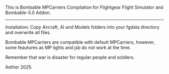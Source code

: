 This is Bombable MPCarriers Compilation for Flightgear Flight Simulator and Bombable-5.0 Addon. 
_______________________________________________________________________________________________

Installation:  Copy Aircraft, AI and Models folders into your fgdata directory and overwrite all files. 

Bombable MPCarriers are compatible with default MPCarriers, however, some feautures as MP lights and jsb 
 do not work at the time. 

 

 Remember that war is disaster for regular people and soldiers.




 Aether 2025.

